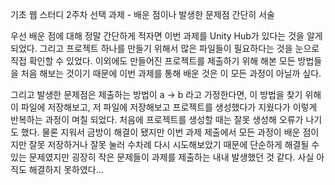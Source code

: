 기초 웹 스터디 2주차 선택 과제 - 배운 점이나 발생한 문제점 간단히 서술

우선 배운 점에 대해 정말 간단하게 적자면 이번 과제를 Unity Hub가 있다는 것을 알게 되었다.
그리고 프로젝트 하나를 만들기 위해서 많은 파일들이 필요하다는 것을 눈으로 직접 확인할 수 있었다. 
이외에도 만들어진 프로젝트를 제출하기 위해 해본 모든 방법들을 처음 해보는 것이기 때문에 이번 과제를 통해 배운 것은 이 모든 과정이 아닐까 싶다.

그리고 발생한 문제점은 제출하는 방법이 a -> b 라고 가정한다면, 이 방법을 찾기 위해 이 파일에 저장해보고, 저 파일에 저장해보고 프로젝트를 생성했다가 지웠다가 이렇게 반복하는 과정이 며칠 되었다.
처음에 프로젝트를 생성할 때는 잘못 생성해 오류가 나기도 했다. 물론 지워서 금방이 해결이 됐지만 이번 과제 제출에서 모든 과정이 배운 점이지만 
잘못 저장하거나 잘못 눌러 수차례 다시 시도해보았기 때문에 단순하게 해결될 수 있는 문제였지만 굉장히 작은 문제들이 과제를 제출하는 내내 발생했던 것 같다.
사실 아직도 해결하지 못하였다...